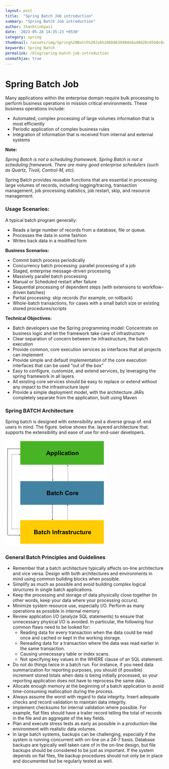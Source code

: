 ```yaml
---
layout: post
title:  "Spring Batch Job introduction"
summary: "Spring Batch Job introduction"
author: thanhtinhpas1
date: '2023-05-28 14:35:23 +0530'
category: spring
thumbnail: /assets/img/Spring%20Batch%20Job%206b8639484e6a48d28c65b0c8ec708562/Untitled.png
keywords: Spring Batch
permalink: /blog/spring-batch-job-introduction
usemathjax: true
---
```


# Spring Batch Job

Many applications within the enterprise domain require bulk processing to perform business operations in mission critical environments. These business operations include:

- Automated, complex processing of large volumes information that is most efficiently
- Periodic application of complex business rules
- Integration of information that is received from internal and external systems

********Note:********

*Spring Batch is not a scheduling framework. Spring Batch is not a scheduling framework. There are many good enterprise schedulers (such as Quartz, Tivoli, Control-M, etc).*

Spring Batch provides reusable functions that are essential in processing large volumes of records, including logging/tracing, transaction management, job processing statistics, job restart, skip, and resource management.

### Usage Scenarios:

A typical batch program generally:

- Reads a large number of records from a database, file or queue.
- Processes the data in some fashion
- Writes back data in a modified form

**Business Scenarios:**

- Commit batch process periodically
- Concurrency batch processing: parallel processing of a job
- Staged, enterprise message-driven processing
- Massively parallel batch processing
- Manual or Scheduled restart after failure
- Sequential processing of dependent steps (with extensions to workflow-driven batches)
- Partial processing: skip records (for example, on rollback)
- Whole-batch transactions, for cases with a small batch size or existing stored procedures/scripts

****Technical Objectives:****

- Batch developers use the Spring programming model: Concentrate on business logic and let the framework take care of infrastructure
- Clear separation of concern between he infrastructure, the batch execution
- Provide common, core execution services as interfaces that all projects can implement
- Provide simple and default implementation of the core execution interfaces that can be used “out of the box”
- Easy to configure, customize, and extend services, by leveraging the spring framework in all layers
- All existing core services should be easy to replace or extend without any impact to the infrastructure layer
- Provide a simple deployment model, with the architecture JARs completely separate from the application, built using Maven

### Spring BATCH Architecture

Spring batch is designed with extensibility and a diverse group of. end users in mind. The figure. below shows the. layered architecture that. supports the extensibility and ease of use for end-user developers.

![Untitled](/assets/img/Spring%20Batch%20Job%206b8639484e6a48d28c65b0c8ec708562/Untitled.png)

### General Batch Principles and Guidelines

- Remember that a batch architecture typically affects on-line architecture and vice versa. Design with both architectures and environments in mind using common building blocks when possible.
- Simplify as much as possible and avoid building complex logical structures in single batch applications.
- Keep the processing and storage of data physically close together (in other words, keep your data where your processing occurs).
- Minimize system resource use, especially I/O. Perform as many operations as possible in internal memory.
- Review application I/O (analyze SQL statements) to ensure that unnecessary physical I/O is avoided. In particular, the following four common flaws need to be looked for:
    - Reading data for every transaction when the data could be read once and cached or kept in the working storage.
    - Rereading data for a transaction where the data was read earlier in the same transaction.
    - Causing unnecessary table or index scans.
    - Not specifying key values in the WHERE clause of an SQL statement.
- Do not do things twice in a batch run. For instance, if you need data summarization for reporting purposes, you should (if possible) increment stored totals when data is being initially processed, so your reporting application does not have to reprocess the same data.
- Allocate enough memory at the beginning of a batch application to avoid time-consuming reallocation during the process.
- Always assume the worst with regard to data integrity. Insert adequate checks and record validation to maintain data integrity.
- Implement checksums for internal validation where possible. For example, flat files should have a trailer record telling the total of records in the file and an aggregate of the key fields.
- Plan and execute stress tests as early as possible in a production-like environment with realistic data volumes.
- In large batch systems, backups can be challenging, especially if the system is running concurrent with on-line on a 24-7 basis. Database backups are typically well taken care of in the on-line design, but file backups should be considered to be just as important. If the system depends on flat files, file backup procedures should not only be in place and documented but be regularly tested as well.